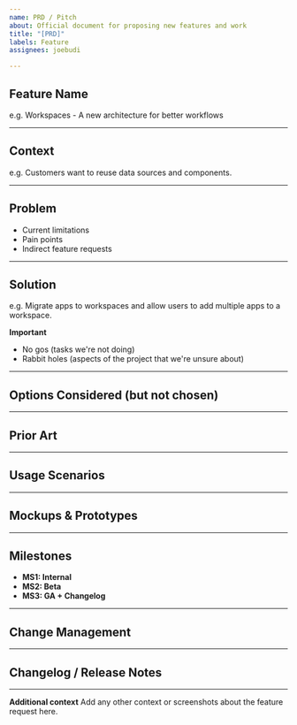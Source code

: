 ```yaml
---
name: PRD / Pitch
about: Official document for proposing new features and work
title: "[PRD]"
labels: Feature
assignees: joebudi

---
```


## Feature Name
<!-- Short, descriptive name of the feature -->
e.g. Workspaces - A new architecture for better workflows

---

## Context
<!-- Why are we building this? Include background and customer messaging. -->
e.g. Customers want to reuse data sources and components.

---

## Problem
<!-- What problems are customers facing today? -->
- Current limitations  
- Pain points  
- Indirect feature requests  

---

## Solution
<!-- What are we proposing to build? How does it solve the problem? -->
e.g. Migrate apps to workspaces and allow users to add multiple apps to a workspace.

**Important**
- No gos (tasks we're not doing)  
- Rabbit holes  (aspects of the project that we're unsure about)  

---

## Options Considered (but not chosen)
<!-- Which alternative approaches were considered and why were they rejected? -->

---

## Prior Art
<!-- Reference how other tools solve (or fail to solve) this problem. -->

---

## Usage Scenarios
<!-- Concrete examples of how different users would interact with this feature. -->

---

## Mockups & Prototypes
<!-- Link or attach mockups, wireframes, or prototypes. -->

---

## Milestones
<!-- Define phases (MS1: Internal, MS2: Beta, MS3: GA) and expected deliverables.  Small features can go straight to GA/Changelog -->

- **MS1: Internal**  
- **MS2: Beta**  
- **MS3: GA + Changelog**  

---

## Change Management
<!-- How will we migrate or bootstrap existing users into this feature? -->

---

## Changelog / Release Notes
<!-- How will we announce and position this feature publicly? -->

---

**Additional context**
Add any other context or screenshots about the feature request here.
